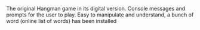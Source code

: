 The original Hangman game in its digital version. Console messages and prompts for the user to play. Easy to manipulate and understand, a bunch of word (online list of words) has been installed
